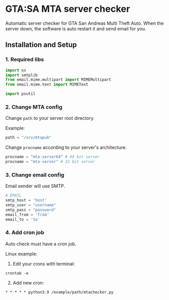 # GTA:SA MTA server checker
Automatic server checker for GTA San Andreas Multi Theft Auto.
When the server down, the software is auto restart it and send email for you.

## Installation and Setup

### 1. Required libs
```python
import os
import smtplib
from email.mime.multipart import MIMEMultipart
from email.mime.text import MIMEText

import psutil
```

### 2. Change MTA config
Change ```path``` to your server root directory.

Example:
```python
path = "/srv/mtapub"
```

Change ```procname``` according to your server's architecture.
```python
procname = "mta-server64" # 64 bit server
procname = "mta-server" # 32 bit server
```

### 3. Change email config
Email sender will use SMTP.
```python
# EMAIL
smtp_host = 'host'
smtp_user = "username"
smtp_pass = "password"
email_from = 'from'
email_to = 'to'
```

### 4. Add cron job
Auto check must have a cron job.

Linux example:
1. Edit your crons with terminal: 
```
crontab -e
```
2. Add new cron:
```
* * * * * python3.9 /example/path/mtachecker.py
```